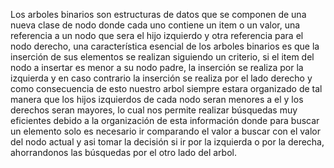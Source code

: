 Los arboles binarios son estructuras de datos que se componen de una nueva clase de nodo donde cada uno contiene un item o un valor, una referencia a un nodo que sera el hijo izquierdo y otra referencia para el nodo derecho, una característica esencial de los arboles binarios es que la inserción de sus elementos se realizan siguiendo un criterio, si el item del nodo a insertar es menor a su nodo padre, la inserción se realiza por la izquierda y en caso contrario la inserción se realiza por el lado derecho y como consecuencia de esto nuestro arbol siempre estara organizado de tal manera que los hijos izquierdos de cada nodo seran menores a el y los derechos seran mayores, lo cual nos permite realizar búsquedas muy eficientes debido a la organización de esta información donde para buscar un elemento solo es necesario ir comparando el valor a buscar con el valor del nodo actual y asi tomar la decisión si ir por la izquierda o por la derecha, ahorrandonos las búsquedas por el otro lado del arbol.
